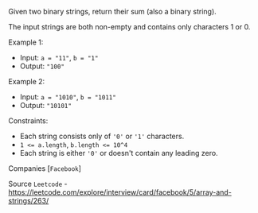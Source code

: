 Given two binary strings, return their sum (also a binary string).

The input strings are both non-empty and contains only characters 1 or 0.

Example 1:

- Input: `a = "11"`, `b = "1"`
- Output: `"100"`

Example 2:

- Input: `a = "1010"`, `b = "1011"`
- Output: `"10101"`
 

Constraints:

- Each string consists only of `'0'` or `'1'` characters.
- `1 <= a.length`, `b.length <= 10^4`
- Each string is either `'0'` or doesn't contain any leading zero.

Companies [`Facebook`]

Source `Leetcode` - https://leetcode.com/explore/interview/card/facebook/5/array-and-strings/263/